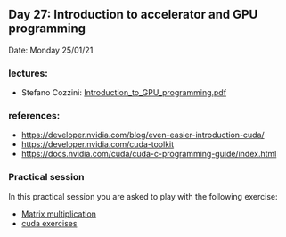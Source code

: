 ## Day 27: Introduction to accelerator and GPU programming   

Date:  Monday 25/01/21

### lectures:

  -  Stefano Cozzini: [Introduction_to_GPU_programming.pdf](GPU_programming.pdf)

### references: 
  
  - https://developer.nvidia.com/blog/even-easier-introduction-cuda/
  - https://developer.nvidia.com/cuda-toolkit
  - https://docs.nvidia.com/cuda/cuda-c-programming-guide/index.html 

### Practical session

In this practical session you are asked to play with the following exercise:

  - [Matrix multiplication](./gemm/README.md)
  - [cuda exercises](./cuda/README.md)
